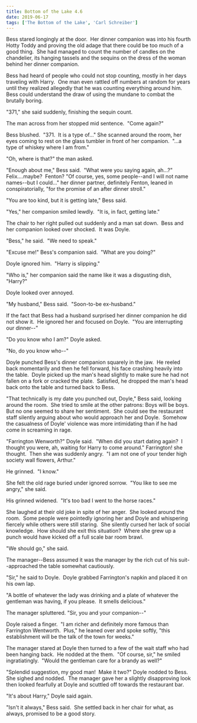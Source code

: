 ```yaml
---
title: Bottom of the Lake 4.6
date: 2019-06-17
tags: ['The Bottom of the Lake', 'Carl Schreiber']
---
```


Bess stared longingly at the door.  Her dinner companion was into his fourth Hotty Toddy and proving the old adage that there could be too much of a good thing.  She had managed to count the number of candles on the chandelier, its hanging tassels and the sequins on the dress of the woman behind her dinner companion.

Bess had heard of people who could not stop counting, mostly in her days traveling with Harry.  One man even rattled off numbers at random for years until they realized allegedly that he was counting everything around him.  Bess could understand the draw of using the mundane to combat the brutally boring.

"371," she said suddenly, finishing the sequin count.

The man across from her stopped mid sentence.  "Come again?"

Bess blushed.  "371.  It is a type of..." She scanned around the room, her eyes coming to rest on the glass tumbler in front of her companion.  "...a type of whiskey where I am from."

"Oh, where is that?" the man asked.

"Enough about me," Bess said.  "What were you saying again, ah...?" Felix....maybe?  Fenton? "Of course, yes, some people--and I will not name names--but I could..." her dinner partner, definitely Fenton, leaned in conspiratorially, "for the promise of an after dinner stroll."

"You are too kind, but it is getting late," Bess said.

"Yes," her companion smiled lewdly.  "It is, in fact, getting late."

The chair to her right pulled out suddenly and a man sat down.  Bess and her companion looked over shocked.  It was Doyle.

"Bess," he said.  "We need to speak."

"Excuse me!" Bess's companion said.  "What are you doing?"

Doyle ignored him.  "Harry is slipping."

"Who is," her companion said the name like it was a disgusting dish, "Harry?"

Doyle looked over annoyed.

"My husband," Bess said.  "Soon-to-be ex-husband."

If the fact that Bess had a husband surprised her dinner companion he did not show it.  He ignored her and focused on Doyle.  "You are interrupting our dinner--"

"Do you know who I am?" Doyle asked.

"No, do you know who--"

Doyle punched Bess's dinner companion squarely in the jaw.  He reeled back momentarily and then he fell forward, his face crashing heavily into the table.  Doyle picked up the man's head slightly to make sure he had not fallen on a fork or cracked the plate.  Satisfied, he dropped the man's head back onto the table and turned back to Bess.

"That technically is my date you punched out, Doyle," Bess said, looking around the room.  She tried to smile at the other patrons: Boys will be boys. But no one seemed to share her sentiment.  She could see the restaurant staff silently arguing about who would approach her and Doyle.  Somehow the casualness of Doyle' violence was more intimidating than if he had come in screaming in rage.

"Farrington Wenworth?" Doyle said.  "When did you start dating again?  I thought you were, ah, waiting for Harry to come around." Farrington! she thought.  Then she was suddenly angry.  "I am not one of your tender high society wall flowers, Arthur."

He grinned.  "I know."

She felt the old rage buried under ignored sorrow.  "You like to see me angry," she said.

His grinned widened.  "It's too bad I went to the horse races."

She laughed at their old joke in spite of her anger.  She looked around the room.  Some people were pointedly ignoring her and Doyle and whispering fiercely while others were still staring.  She silently cursed her lack of social knowledge.  How should she exit this situation?  Where she grew up a punch would have kicked off a full scale bar room brawl.

"We should go," she said.

The manager--Bess assumed it was the manager by the rich cut of his suit--approached the table somewhat cautiously.

"Sir," he said to Doyle.  Doyle grabbed Farrington's napkin and placed it on his own lap.

"A bottle of whatever the lady was drinking and a plate of whatever the gentleman was having, if you please.  It smells delicious."

The manager spluttered. "Sir, you and your companion--"

Doyle raised a finger.  "I am richer and definitely more famous than Farrington Wentworth.  Plus," he leaned over and spoke softly, "this establishment will be the talk of the town for weeks."

The manager stared at Doyle then turned to a few of the wait staff who had been hanging back.  He nodded at the them.  "Of course, sir," he smiled ingratiatingly.  "Would the gentleman care for a brandy as well?"

"Splendid suggestion, my good man!  Make it two?" Doyle nodded to Bess.  She sighed and nodded.  The manager gave her a slightly disapproving look then looked fearfully at Doyle and scuttled off towards the restaurant bar.

"It's about Harry," Doyle said again.

"Isn't it always," Bess said.  She settled back in her chair for what, as always, promised to be a good story.
